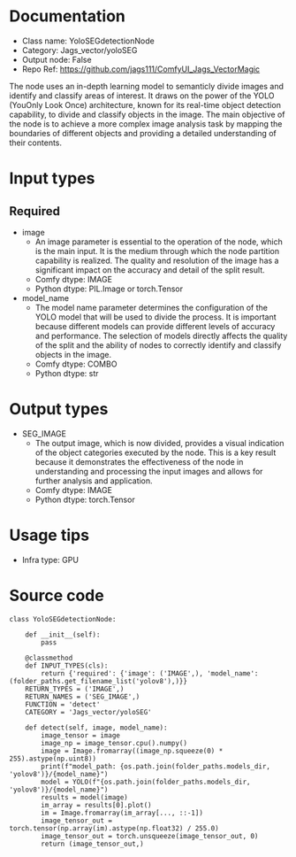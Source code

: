 # Documentation
- Class name: YoloSEGdetectionNode
- Category: Jags_vector/yoloSEG
- Output node: False
- Repo Ref: https://github.com/jags111/ComfyUI_Jags_VectorMagic

The node uses an in-depth learning model to semanticly divide images and identify and classify areas of interest. It draws on the power of the YOLO (YouOnly Look Once) architecture, known for its real-time object detection capability, to divide and classify objects in the image. The main objective of the node is to achieve a more complex image analysis task by mapping the boundaries of different objects and providing a detailed understanding of their contents.

# Input types
## Required
- image
    - An image parameter is essential to the operation of the node, which is the main input. It is the medium through which the node partition capability is realized. The quality and resolution of the image has a significant impact on the accuracy and detail of the split result.
    - Comfy dtype: IMAGE
    - Python dtype: PIL.Image or torch.Tensor
- model_name
    - The model name parameter determines the configuration of the YOLO model that will be used to divide the process. It is important because different models can provide different levels of accuracy and performance. The selection of models directly affects the quality of the split and the ability of nodes to correctly identify and classify objects in the image.
    - Comfy dtype: COMBO
    - Python dtype: str

# Output types
- SEG_IMAGE
    - The output image, which is now divided, provides a visual indication of the object categories executed by the node. This is a key result because it demonstrates the effectiveness of the node in understanding and processing the input images and allows for further analysis and application.
    - Comfy dtype: IMAGE
    - Python dtype: torch.Tensor

# Usage tips
- Infra type: GPU

# Source code
```
class YoloSEGdetectionNode:

    def __init__(self):
        pass

    @classmethod
    def INPUT_TYPES(cls):
        return {'required': {'image': ('IMAGE',), 'model_name': (folder_paths.get_filename_list('yolov8'),)}}
    RETURN_TYPES = ('IMAGE',)
    RETURN_NAMES = ('SEG_IMAGE',)
    FUNCTION = 'detect'
    CATEGORY = 'Jags_vector/yoloSEG'

    def detect(self, image, model_name):
        image_tensor = image
        image_np = image_tensor.cpu().numpy()
        image = Image.fromarray((image_np.squeeze(0) * 255).astype(np.uint8))
        print(f"model_path: {os.path.join(folder_paths.models_dir, 'yolov8')}/{model_name}")
        model = YOLO(f"{os.path.join(folder_paths.models_dir, 'yolov8')}/{model_name}")
        results = model(image)
        im_array = results[0].plot()
        im = Image.fromarray(im_array[..., ::-1])
        image_tensor_out = torch.tensor(np.array(im).astype(np.float32) / 255.0)
        image_tensor_out = torch.unsqueeze(image_tensor_out, 0)
        return (image_tensor_out,)
```